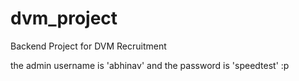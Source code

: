 # dvm_project
Backend Project for DVM Recruitment

the admin username is 'abhinav' and the password is 'speedtest' :p
